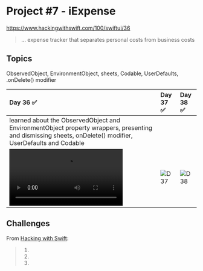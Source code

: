 # Project #7 - iExpense

https://www.hackingwithswift.com/100/swiftui/36

> ... expense tracker that separates personal costs from business costs

## Topics
ObservedObject, EnvironmentObject, sheets, Codable, UserDefaults, .onDelete() modifier 

|Day 36 :white_check_mark: | Day 37 :white_check_mark: | Day 38 :white_check_mark: |
|:--|:--|:--|
| learned about the ObservedObject and EnvironmentObject property wrappers, presenting and dismissing sheets, onDelete() modifier, UserDefaults and Codable |   |   |
|![D36](Data/D36.mov)|![D37](Data/D37.png)|![D38](Data/D38.png)|

## Challenges

From [Hacking with Swift]():
>1. 
>2. 
>3. 
